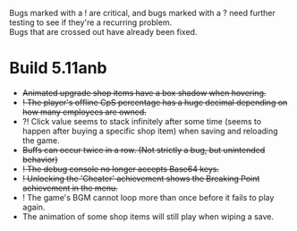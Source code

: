 Bugs marked with a ! are critical, and bugs marked with a ? need further testing to see if they're a recurring problem.  
Bugs that are crossed out have already been fixed.
# Build 5.11anb
- ~~Animated upgrade shop items have a box shadow when hovering.~~
- ~~! The player's offline CpS percentage has a huge decimal depending on how many employees are owned.~~
- ?! Click value seems to stack infinitely after some time (seems to happen after buying a specific shop item) when saving and reloading the game.
- ~~Buffs can occur twice in a row. (Not strictly a bug, but unintended behavior)~~
- ~~! The debug console no longer accepts Base64 keys.~~
- ~~! Unlocking the 'Cheater' achievement shows the Breaking Point achievement in the menu.~~
- ! The game's BGM cannot loop more than once before it fails to play again.
- The animation of some shop items will still play when wiping a save.
